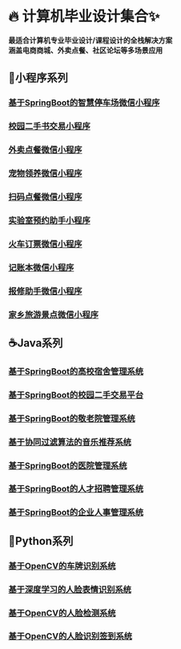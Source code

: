 # 🔥 计算机毕业设计集合✨

**最适合计算机专业毕业设计/课程设计的全栈解决方案**  
**涵盖电商商城、外卖点餐、社区论坛等多场景应用**

## 📱小程序系列
### [基于SpringBoot的智慧停车场微信小程序](https://helloubi.com/project/28)
### [校园二手书交易小程序](https://helloubi.com/project/5)
### [外卖点餐微信小程序](https://helloubi.com/project/7)
### [宠物领养微信小程序](https://helloubi.com/project/14)
### [扫码点餐微信小程序](https://helloubi.com/project/13)
### [实验室预约助手小程序](https://helloubi.com/project/6)
### [火车订票微信小程序](https://helloubi.com/project/19)
### [记账本微信小程序](https://helloubi.com/project/24)
### [报修助手微信小程序](https://helloubi.com/project/18)
### [家乡旅游景点微信小程序](https://helloubi.com/project/17)



## ☕Java系列
### [基于SpringBoot的高校宿舍管理系统](https://helloubi.com/project/16)
### [基于SpringBoot的校园二手交易平台](https://helloubi.com/project/11)
### [基于SpringBoot的敬老院管理系统](https://helloubi.com/project/27)
### [基于协同过滤算法的音乐推荐系统](https://helloubi.com/project/26)
### [基于SpringBoot的医院管理系统](https://helloubi.com/project/15)
### [基于SpringBoot的人才招聘管理系统](https://helloubi.com/project/12)
### [基于SpringBoot的企业人事管理系统](https://helloubi.com/project/10)


## 🐍Python系列
### [基于OpenCV的车牌识别系统](https://helloubi.com/project/3)
### [基于深度学习的人脸表情识别系统](https://helloubi.com/project/9)
### [基于OpenCV的人脸检测系统](https://helloubi.com/project/8)
### [基于OpenCV的人脸识别签到系统](https://helloubi.com/project/25)
